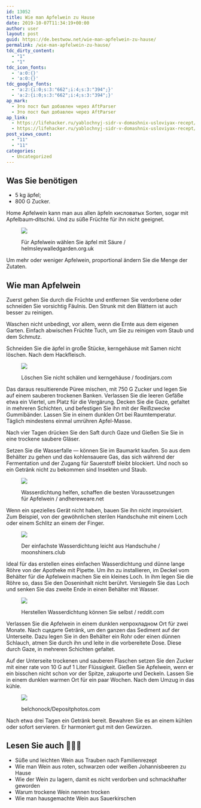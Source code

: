 ```yaml
---
id: 13052
title: Wie man Apfelwein zu Hause
date: 2019-10-07T11:34:19+00:00
author: user
layout: post
guid: https://de.bestwow.net/wie-man-apfelwein-zu-hause/
permalink: /wie-man-apfelwein-zu-hause/
tdc_dirty_content:
  - "1"
  - "1"
tdc_icon_fonts:
  - 'a:0:{}'
  - 'a:0:{}'
tdc_google_fonts:
  - 'a:2:{i:0;s:3:"662";i:4;s:3:"394";}'
  - 'a:2:{i:0;s:3:"662";i:4;s:3:"394";}'
ap_mark:
  - Это пост был добавлен через AftParser
  - Это пост был добавлен через AftParser
ap_link:
  - https://lifehacker.ru/yablochnyj-sidr-v-domashnix-usloviyax-recept/
  - https://lifehacker.ru/yablochnyj-sidr-v-domashnix-usloviyax-recept/
post_views_count:
  - "11"
  - "11"
categories:
  - Uncategorized
---
```

## Was Sie benötigen

  * 5 kg äpfel;
  * 800 G Zucker.

Home Apfelwein kann man aus allen äpfeln кисловатых Sorten, sogar mit Apfelbaum‑ditschki. Und zu süße Früchte für ihn nicht geeignet.<figure>

![](https://de.bestwow.net/wp-content/uploads/2019/10/kak-sdelat-yablochnyy-sidr-v-domashnih-usloviyah-1.jpg) <figcaption>Für Apfelwein wählen Sie äpfel mit Säure / helmsleywalledgarden.org.uk</figcaption></figure> 

Um mehr oder weniger Apfelwein, proportional ändern Sie die Menge der Zutaten.

## Wie man Apfelwein

Zuerst gehen Sie durch die Früchte und entfernen Sie verdorbene oder schneiden Sie vorsichtig Fäulnis. Den Strunk mit den Blättern ist auch besser zu reinigen.

Waschen nicht unbedingt, vor allem, wenn die Ernte aus dem eigenen Garten. Einfach abwischen Früchte Tuch, um Sie zu reinigen vom Staub und dem Schmutz.

Schneiden Sie die äpfel in große Stücke, kerngehäuse mit Samen nicht löschen. Nach dem Hackfleisch.<figure>

![](https://de.bestwow.net/wp-content/uploads/2019/10/kak-sdelat-yablochnyy-sidr-v-domashnih-usloviyah-2.jpg) <figcaption>Löschen Sie nicht schälen und kerngehäuse / foodinjars.com</figcaption></figure> 

Das daraus resultierende Püree mischen, mit 750 G Zucker und legen Sie auf einem sauberen trockenen Banken. Verlassen Sie die leeren Gefäße etwa ein Viertel, um Platz für die Vergärung. Decken Sie die Gaze, gefaltet in mehreren Schichten, und befestigen Sie ihn mit der Reißzwecke Gummibänder. Lassen Sie in einem dunklen Ort bei Raumtemperatur. Täglich mindestens einmal umrühren Apfel-Masse.

Nach vier Tagen drücken Sie den Saft durch Gaze und Gießen Sie Sie in eine trockene saubere Gläser.

Setzen Sie die Wasserfalle — können Sie im Baumarkt kaufen. So aus dem Behälter zu gehen und das kohlensauere Gas, das sich während der Fermentation und der Zugang für Sauerstoff bleibt blockiert. Und noch so ein Getränk nicht zu bekommen sind Insekten und Staub.<figure>

![](https://de.bestwow.net/wp-content/uploads/2019/10/kak-sdelat-yablochnyy-sidr-v-domashnih-usloviyah-3.jpg) <figcaption>Wasserdichtung helfen, schaffen die besten Voraussetzungen für Apfelwein / andhereweare.net</figcaption></figure> 

Wenn ein spezielles Gerät nicht haben, bauen Sie ihn nicht improvisiert. Zum Beispiel, von der gewöhnlichen sterilen Handschuhe mit einem Loch oder einem Schlitz an einem der Finger.<figure>

![](https://de.bestwow.net/wp-content/uploads/2019/10/kak-sdelat-yablochnyy-sidr-v-domashnih-usloviyah-4.jpg) <figcaption>Der einfachste Wasserdichtung leicht aus Handschuhe / moonshiners.club</figcaption></figure> 

Ideal für das erstellen eines einfachen Wasserdichtung und dünne lange Röhre von der Apotheke mit Pipette. Um ihn zu installieren, im Deckel vom Behälter für die Apfelwein machen Sie ein kleines Loch. In ihm legen Sie die Röhre so, dass Sie den Doseninhalt nicht berührt. Versiegeln Sie das Loch und senken Sie das zweite Ende in einen Behälter mit Wasser.<figure>

![](https://de.bestwow.net/wp-content/uploads/2019/10/kak-sdelat-yablochnyy-sidr-v-domashnih-usloviyah-5.jpg) <figcaption>Herstellen Wasserdichtung können Sie selbst / reddit.com</figcaption></figure> 

Verlassen Sie die Apfelwein in einem dunklen непрохладном Ort für zwei Monate. Nach сцедите Getränk, um den ganzen das Sediment auf der Unterseite. Dazu legen Sie in den Behälter ein Rohr oder einen dünnen Schlauch, atmen Sie durch ihn und leite in die vorbereitete Dose. Diese durch Gaze, in mehreren Schichten gefaltet.

Auf der Unterseite trockenen und sauberen Flaschen setzen Sie den Zucker mit einer rate von 10 G auf 1 Liter Flüssigkeit. Gießen Sie Apfelwein, wenn er ein bisschen nicht schon vor der Spitze, zakuporte und Deckeln. Lassen Sie in einem dunklen warmen Ort für ein paar Wochen. Nach dem Umzug in das kühle.<figure>

![](https://de.bestwow.net/wp-content/uploads/2019/10/kak-sdelat-yablochnyy-sidr-v-domashnih-usloviyah-6.jpg) <figcaption> belchonock/Depositphotos.com</figcaption></figure> 

Nach etwa drei Tagen ein Getränk bereit. Bewahren Sie es an einem kühlen oder sofort servieren. Er harmoniert gut mit den Gewürzen.

<div>
  <h2 class="read-also__title">
    <span>Lesen Sie auch</span> <span>🍒🍷🍇 </span>
  </h2>
  
  <ul class="read-also__list">
    <li>
      Süße und leichten Wein aus Trauben nach Familienrezept
    </li>
    <li>
      Wie man Wein aus roten, schwarzen oder weißen Johannisbeeren zu Hause
    </li>
    <li>
      Wie der Wein zu lagern, damit es nicht verdorben und schmackhafter geworden
    </li>
    <li>
      Warum trockene Wein nennen trocken
    </li>
    <li>
      Wie man hausgemachte Wein aus Sauerkirschen
    </li>
  </ul>
</div>